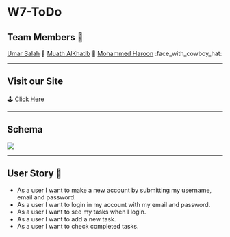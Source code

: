 # W7-ToDo

## Team Members :8ball:

[Umar Salah](https://github.com/umarsalah) :bear: 
[Muath AlKhatib](https://github.com/muath-khatib) :smoking: 
[Mohammed Haroon](https://github.com/muhammadharoun) :face_with_cowboy_hat: 

___
## Visit our Site <h4>
:joystick: <a href="https://w7todo.herokuapp.com/">Click Here</a>
</h4> 

___

## Schema 
![](https://i.imgur.com/pdT3m6G.png)
___
## User Story :steam_locomotive: 
- As a user I want to make a new account by submitting my username, email and password.
- As a user I want to login in my account with my email and password.
- As a user I want to see my tasks when I login.
- As a user I want to add a new task.
- As a user I want to check completed tasks.
